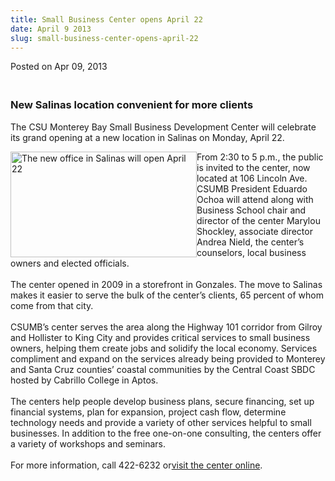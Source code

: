 ```yaml
---
title: Small Business Center opens April 22
date: April 9 2013
slug: small-business-center-opens-april-22
---
```





<span class="date">Posted on Apr 09, 2013    </span>
<h3><br>
New Salinas location convenient for more clients</br></h3>
<p>The CSU Monterey Bay Small Business Development Center will
celebrate its grand opening at a new location in Salinas on Monday,
April 22.</p>
<p><img alt="The new office in Salinas will open April 22" src="http://news.csumb.edu/sites/default/files/65/attachments/news/images/small_business_words.jpeg" style="float:left; width:298px; height:169px">From 2:30 to 5
p.m., the public is invited to the center, now located at 106
Lincoln Ave. CSUMB President Eduardo Ochoa will attend along with
Business School chair and director of the center Marylou Shockley,
associate director Andrea Nield, the center&#x2019;s counselors, local
business owners and elected officials.<br>
<br>
The center opened in 2009 in a storefront in Gonzales. The move to
Salinas makes it easier to serve the bulk of the center&#x2019;s clients,
65 percent of whom come from that city.<br>
<br>
CSUMB&#x2019;s center serves the area along the Highway 101 corridor from
Gilroy and Hollister to King City and provides critical services to
small business owners, helping them create jobs and solidify the
local economy. Services compliment and expand on the services
already being provided to Monterey and Santa Cruz counties&#x2019; coastal
communities by the Central Coast SBDC hosted by Cabrillo College in
Aptos.<br>
<br>
The centers help people develop business plans, secure financing,
set up financial systems, plan for expansion, project cash flow,
determine technology needs and provide a variety of other services
helpful to small businesses. In addition to the free one-on-one
consulting, the centers offer a variety of workshops and
seminars.<br>
<br>
For more information, call 422-6232 or<a href="http://sbdc.csumb.edu" rel="nofollow">visit the center
online</a>.<br>
&#xA0;</br></br></br></br></br></br></br></br></br></img></p>





